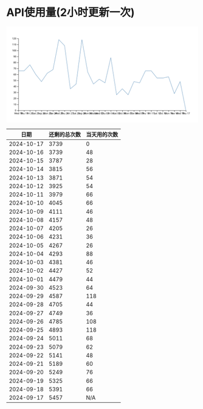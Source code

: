 # API使用量(2小时更新一次)



 ![走势图](./chart.svg)

| 日期       | 还剩的总次数 | 当天用的次数 |
|------------|------------|-------------------|
| 2024-10-17 | 3739 | 0                |
| 2024-10-16 | 3739 | 48                |
| 2024-10-15 | 3787 | 28                |
| 2024-10-14 | 3815 | 56                |
| 2024-10-13 | 3871 | 54                |
| 2024-10-12 | 3925 | 54                |
| 2024-10-11 | 3979 | 66                |
| 2024-10-10 | 4045 | 66                |
| 2024-10-09 | 4111 | 46                |
| 2024-10-08 | 4157 | 48                |
| 2024-10-07 | 4205 | 26                |
| 2024-10-06 | 4231 | 36                |
| 2024-10-05 | 4267 | 26                |
| 2024-10-04 | 4293 | 88                |
| 2024-10-03 | 4381 | 46                |
| 2024-10-02 | 4427 | 52                |
| 2024-10-01 | 4479 | 44                |
| 2024-09-30 | 4523 | 64                |
| 2024-09-29 | 4587 | 118                |
| 2024-09-28 | 4705 | 44                |
| 2024-09-27 | 4749 | 36                |
| 2024-09-26 | 4785 | 108                |
| 2024-09-25 | 4893 | 118                |
| 2024-09-24 | 5011 | 68                |
| 2024-09-23 | 5079 | 62                |
| 2024-09-22 | 5141 | 48                |
| 2024-09-21 | 5189 | 60                |
| 2024-09-20 | 5249 | 76                |
| 2024-09-19 | 5325 | 66                |
| 2024-09-18 | 5391 | 66                |
| 2024-09-17 | 5457 | N/A                |
